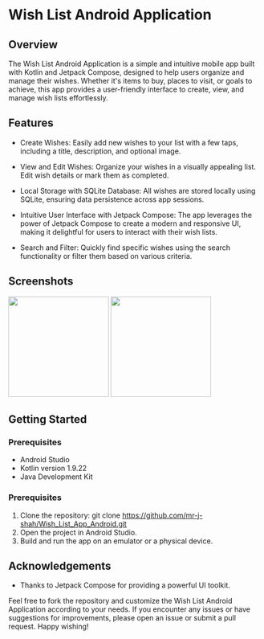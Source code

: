 
# Wish List Android Application

## Overview
The Wish List Android Application is a simple and intuitive mobile app built with Kotlin and Jetpack Compose, designed to help users organize and manage their wishes. Whether it's items to buy, places to visit, or goals to achieve, this app provides a user-friendly interface to create, view, and manage wish lists effortlessly.


## Features

- Create Wishes: Easily add new wishes to your list with a few taps, including a title, description, and optional image.

- View and Edit Wishes: Organize your wishes in a visually appealing list. Edit wish details or mark them as completed.

- Local Storage with SQLite Database: All wishes are stored locally using SQLite, ensuring data persistence across app sessions.

- Intuitive User Interface with Jetpack Compose: The app leverages the power of Jetpack Compose to create a modern and responsive UI, making it delightful for users to interact with their wish lists.

- Search and Filter: Quickly find specific wishes using the search functionality or filter them based on various criteria.


## Screenshots
<img src='https://github.com/mr-j-shah/Wish_List_App_Android/assets/79891868/261fdd72-8157-49cf-83b1-ccca3eed653b' width='200'>
<img src='https://github.com/mr-j-shah/Wish_List_App_Android/assets/79891868/0bfa969f-0063-46ba-a0e6-467ad48d37a9' width='200'>



## Getting Started
### Prerequisites
- Android Studio
- Kotlin version 1.9.22
- Java Development Kit 

### Prerequisites
1. Clone the repository: git clone https://github.com/mr-j-shah/Wish_List_App_Android.git
2. Open the project in Android Studio.
3. Build and run the app on an emulator or a physical device.



## Acknowledgements
- Thanks to Jetpack Compose for providing a powerful UI toolkit.

Feel free to fork the repository and customize the Wish List Android Application according to your needs. If you encounter any issues or have suggestions for improvements, please open an issue or submit a pull request. Happy wishing!

